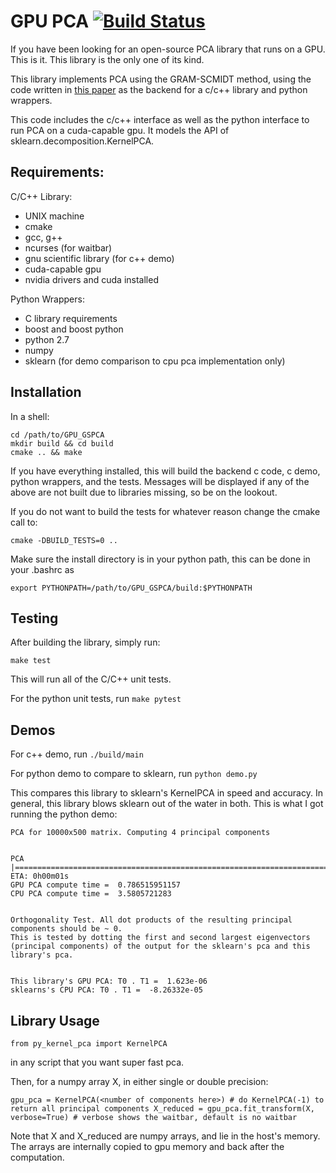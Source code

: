 # GPU PCA [![Build Status](https://travis-ci.org/nmerrill67/GPU_GSPCA.svg?branch=master)](https://travis-ci.org/nmerrill67/GPU_GSPCA)

If you have been looking for an open-source PCA library that runs on a GPU. This is it. This library is the only one of its kind.

This library implements PCA using the  GRAM-SCMIDT method, using the code written in [this paper](http://arxiv.org/pdf/0811.1081.pdf) as the backend for a c/c++ library and python wrappers. 

This code includes the c/c++ interface as well as the python interface to run PCA on a cuda-capable gpu. It models the API of sklearn.decomposition.KernelPCA. 

## Requirements:
C/C++ Library:
  - UNIX machine 
  - cmake
  - gcc, g++
  - ncurses (for waitbar)
  - gnu scientific library (for c++ demo)
  - cuda-capable gpu 
  - nvidia drivers and cuda installed

Python Wrappers:
  - C library requirements
  - boost and boost python
  - python 2.7 
  - numpy
  - sklearn (for demo comparison to cpu pca implementation only)

## Installation

In a shell:
```
cd /path/to/GPU_GSPCA
mkdir build && cd build
cmake .. && make
```
If you have everything installed, this will build the backend c code, c demo, python wrappers, and the tests. Messages will be displayed if any of the above are not built due to libraries missing, so be on the lookout.

If you do not want to build the tests for whatever reason change the cmake call to:

`cmake -DBUILD_TESTS=0 ..` 

Make sure the install directory is in your python path, this can be done in your .bashrc as 

`export PYTHONPATH=/path/to/GPU_GSPCA/build:$PYTHONPATH`

## Testing

After building the library, simply run:

`make test`

This will run all of the C/C++ unit tests.

For the python unit tests, run 
`make pytest`


## Demos

For c++ demo, run `./build/main`

For python demo to compare to sklearn, run `python demo.py`

This compares this library to sklearn's KernelPCA in speed and accuracy. In general, this library blows sklearn out of the water in both. This is what I got running the python demo:

```
PCA for 10000x500 matrix. Computing 4 principal components


PCA |=================================================================================| ETA: 0h00m01s
GPU PCA compute time =  0.786515951157
CPU PCA compute time =  3.5805721283


Orthogonality Test. All dot products of the resulting principal components should be ~ 0.
This is tested by dotting the first and second largest eigenvectors (principal components) of the output for the sklearn's pca and this library's pca.


This library's GPU PCA: T0 . T1 =  1.623e-06
sklearns's CPU PCA: T0 . T1 =  -8.26332e-05
```

## Library Usage

`from py_kernel_pca import KernelPCA`

in any script that you want super fast pca.

Then, for a numpy array X, in either single or double precision:

`gpu_pca = KernelPCA(<number of components here>) # do KernelPCA(-1) to return all principal components
X_reduced = gpu_pca.fit_transform(X, verbose=True) # verbose shows the waitbar, default is no waitbar`


Note that X and X_reduced are numpy arrays, and lie in the host's memory. The arrays are internally copied to gpu memory and back after the computation.




